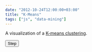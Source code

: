 ```yaml
---
date: "2012-10-24T12:00:00+03:00"
title: "K-Means"
tags: ["js", "data-mining"]
---
```


A visualization of a <a href="http://en.wikipedia.org/wiki/K-means_clustering">K-means clustering</a>.

<!--more-->
<style>
    .post {
        max-width: none;
        width: 480px;
        padding: 0;
    }
</style>

<button onclick="doStep()">Step</button>

<canvas id="canvas"></canvas>

<script>
var size = {x: 480, y:480};
var canvas = document.getElementById("canvas");
canvas.width = size.x;
canvas.height = size.y;
var TAU = Math.PI*2;
var draw = canvas.getContext("2d");

var data = [{ label : "A", x : 2, y : 4 },
			{ label : "B", x : 7, y : 3 },
			{ label : "C", x : 3, y : 5 },
			{ label : "D", x : 5, y : 3 },
			{ label : "E", x : 7, y : 4 },
			{ label : "F", x : 6, y : 8 },
			{ label : "G", x : 6, y : 5 },
			{ label : "H", x : 8, y : 4 },
			{ label : "I", x : 2, y : 5 },
			{ label : "J", x : 3, y : 7 }];

var dataMap = {};
for(var i = 0; i < data.length; i += 1)
	dataMap[data[i].label] = data[i];


var stepInterval = 0;
var state = {
	tick : 0,
	centers : []
};

function clone(obj){
	var res = {};
	for(var i in obj)
		if(typeof(obj[i]) == "object")
			res[i] = clone(obj[i])
		else
			res[i] = obj[i];
	return res;
}

function stop(){
	clearInterval(stepInterval);
}

function reset(){
	state.tick = 0;
	state.centers = [{x:2,y:6}, {x:2,y:8}, {x:5,y:8}];
	for(var i = 0; i < state.centers.length; i += 1){
		state.centers[i].children = [];
	}
}

function start(){
	stop();
	reset();
	stepInterval = setInterval(doStep, 1000);
}

function render(state){
	var background = "#222",
		foreground = "#ddd";

	draw.fillStyle = background;
	draw.fillRect(0,0,size.x,size.y);

	draw.save();

	draw.translate(10, size.y-10);
	draw.scale(46, -46);

	draw.strokeStyle = foreground;
	draw.lineWidth = 0.07;

	// axis
	draw.beginPath();
	draw.moveTo(0,0); draw.lineTo(0, 10);
	draw.moveTo(0,0); draw.lineTo(10, 0);
	draw.stroke();

	// grid
	draw.beginPath();
	draw.lineWidth = 0.01;
	for(var i = 0; i < 10; i += 1){
		draw.moveTo(i, -0.1); draw.lineTo(i, 10);
		draw.moveTo(-0.1, i); draw.lineTo(10, i);
	}
	draw.stroke();

	draw.font = "bold 1px sans-serif";
	var radius = 0.3;
	for(var i = 0; i < data.length; i += 1){
		draw.fillStyle = foreground;

		var p = data[i];
		draw.beginPath();
		draw.arc(p.x, p.y, radius, 0, TAU, 0);
		draw.fill();

		draw.save();
			draw.translate(p.x - 0.18, p.y - 0.18);
			draw.scale(0.5,-0.5);

			draw.fillStyle = "#000";
			draw.fillText(p.label, 0, 0);
		draw.restore();
	}


	draw.lineWidth = 0.1;
	draw.strokeStyle = "080";
	var centers = state.centers;
	for(var i = 0; i < centers.length; i += 1){
		draw.fillStyle = "#f00";
		
		var p = centers[i];
		draw.beginPath();
		draw.arc(p.x, p.y, 0.2, 0, TAU, 0);
		draw.fill();

		for(var k = 0; k < p.children.length; k += 1 ){
			var o = dataMap[p.children[k]];
			draw.beginPath();
			draw.moveTo(p.x, p.y);
			draw.lineTo(o.x, o.y);
			draw.stroke();
		}
	}
	
	draw.save();
		draw.scale(1,-1);
		draw.fillStyle = "#fff";
		draw.fillText(state.tick, 0.2, -0.2);
	draw.restore();

	draw.restore();
}

function sqDist(from, to){
	var dx = from.x - to.x,
		dy = from.y - to.y;
	return dx*dx + dy*dy;
}


function reassignChildren(state){
	var centers = state.centers;

	for(var i = 0; i < centers.length; i += 1){
		centers[i].children = [];
	}

	data.map(function(p){
		var nearest = 0, 
			dist = sqDist(p, centers[nearest]);
		
		for(var k = 1; k < centers.length; k += 1){
			var kdist = sqDist(p, centers[k]);
			if(kdist < dist){
				dist = kdist;
				nearest = k;
			}
		}

		centers[nearest].children.push(p.label);
	});
}

function recalculateCenters(state){
	var centers = state.centers;

	centers.map(function(center){
		if(center.children.length <= 0)
			return;

		var sum = {x:0, y:0};
		center.children.map(function(child){
			var c = dataMap[child];
			sum.x += c.x;
			sum.y += c.y;
		});

		var len = center.children.length;
		center.x = sum.x / len;
		center.y = sum.y / len;
	});
}

function kmeans(state){
	if(state.tick % 2)
		reassignChildren(state)
	else
		recalculateCenters(state);
}

var tick = 0;

function doStep(){
	state.tick += 1;
	render(state);
	kmeans(state);
}

reset();
render(state);

</script>
